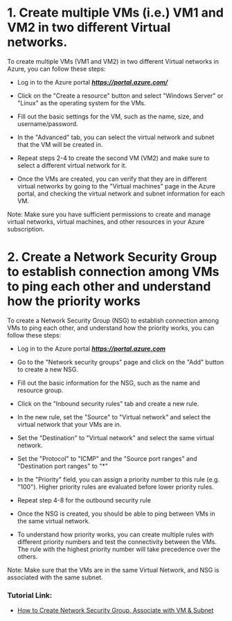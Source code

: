 # 1. Create multiple VMs (i.e.) VM1 and VM2 in two different Virtual networks.

To create multiple VMs (VM1 and VM2) in two different Virtual networks in Azure, you can follow these steps:

- Log in to the Azure portal ***https://portal.azure.com/***

- Click on the "Create a resource" button and select "Windows Server" or "Linux" as the operating system for the VMs.

- Fill out the basic settings for the VM, such as the name, size, and username/password.

- In the "Advanced" tab, you can select the virtual network and subnet that the VM will be created in.

- Repeat steps 2-4 to create the second VM (VM2) and make sure to select a different virtual network for it.

- Once the VMs are created, you can verify that they are in different virtual networks by going to the "Virtual machines" page in the Azure portal, and checking the virtual network and subnet information for each VM.

Note: Make sure you have sufficient permissions to create and manage virtual networks, virtual machines, and other resources in your Azure subscription.

# 2. Create a Network Security Group to establish connection among VMs to ping each other and understand how the priority works

To create a Network Security Group (NSG) to establish connection among VMs to ping each other, and understand how the priority works, you can follow these steps:

- Log in to the Azure portal ***https://portal.azure.com***

- Go to the "Network security groups" page and click on the "Add" button to create a new NSG.

- Fill out the basic information for the NSG, such as the name and resource group.

- Click on the "Inbound security rules" tab and create a new rule.

- In the new rule, set the "Source" to "Virtual network" and select the virtual network that your VMs are in.

- Set the "Destination" to "Virtual network" and select the same virtual network.

- Set the "Protocol" to "ICMP" and the "Source port ranges" and "Destination port ranges" to "\*"

- In the "Priority" field, you can assign a priority number to this rule (e.g. "100"). Higher priority rules are evaluated before lower priority rules.

- Repeat step 4-8 for the outbound security rule

- Once the NSG is created, you should be able to ping between VMs in the same virtual network.

- To understand how priority works, you can create multiple rules with different priority numbers and test the connectivity between the VMs. The rule with the highest priority number will take precedence over the others.

Note: Make sure that the VMs are in the same Virtual Network, and NSG is associated with the same subnet.

### Tutorial Link:

- [How to Create Network Security Group, Associate with VM & Subnet](https://www.youtube.com/watch?v=Lxy3ZxFMUlM)
